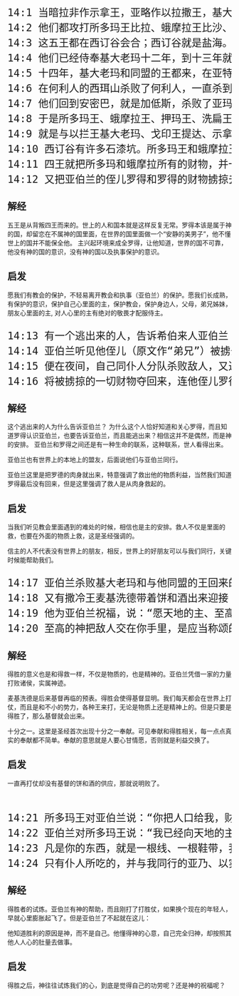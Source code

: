 <pre style="font-size: 23px;">
14:1 当暗拉非作示拿王，亚略作以拉撒王，基大老玛作以拦王，提达作戈印王的时候，
14:2 他们都攻打所多玛王比拉、蛾摩拉王比沙、押玛王示纳、洗扁王善以别和比拉王；比拉就是琐珥。
14:3 这五王都在西订谷会合；西订谷就是盐海。
14:4 他们已经侍奉基大老玛十二年，到十三年就背叛了。
14:5 十四年，基大老玛和同盟的王都来，在亚特律加宁杀败了利乏音人，在哈麦杀败了苏西人，在沙微基列亭杀败了以米人，
14:6 在何利人的西珥山杀败了何利人，一直杀到靠近旷野的伊勒巴兰。
14:7 他们回到安密巴，就是加低斯，杀败了亚玛力全地的人，以及住在哈洗逊他玛的亚摩利人。
14:8 于是所多玛王、蛾摩拉王、押玛王、洗扁王和比拉王（比拉就是琐珥）都出来，在西订谷摆阵，与他们交战，
14:9 就是与以拦王基大老玛、戈印王提达、示拿王暗拉非、以拉撒王亚略交战；乃是四王与五王交战。
14:10 西订谷有许多石漆坑。所多玛王和蛾摩拉王逃跑，有掉在坑里的，其余的人都往山上逃跑。
14:11 四王就把所多玛和蛾摩拉所有的财物，并一切的粮食都掳掠去了；
14:12 又把亚伯兰的侄儿罗得和罗得的财物掳掠去了。当时罗得正住在所多玛。
</pre>

## 解经

五王是从背叛四王而来的。世上的人和国本就是这样反复无常。罗得本该是属于神的国，却留恋在不属神的国里面，在世界的国里面做一个“安静的美男子”，他不懂世上的国并不能保全他。
主兴起环境来成全罗得，让他知道，世界的国不可靠，他没有神的国的意识，没有神的国以及执事保护的意识。

## 启发

愿我们有教会的保护，不轻易离开教会和执事（亚伯兰）的保护。愿我们长成熟，有保护的意识，保护自己心里面的主，保护教会，保护身边人，父母，弟兄姊妹，朋友心里面的主,
对人心里的主有绝对的敬畏才配服侍主。

<pre style="font-size: 23px;">
14:13 有一个逃出来的人，告诉希伯来人亚伯兰；亚伯兰正住在亚摩利人幔利的橡树那里。幔利和以实各并亚乃都是弟兄，曾与亚伯兰联盟。
14:14 亚伯兰听见他侄儿（原文作“弟兄”）被掳去，就率领他家里生养的精练壮丁三百一十八人，直追到但。
14:15 便在夜间，自己同仆人分队杀败敌人，又追到大马士革左边的何把。
14:16 将被掳掠的一切财物夺回来，连他侄儿罗得和他的财物，以及妇女、人民也都夺回来。
</pre>

## 解经
这个逃出来的人为什么告诉亚伯兰？ 为什么这个人恰好知道和关心罗得，而且知道罗得认识亚伯兰，也要告诉亚伯兰，而且能逃出来？相信这并不是偶然，而是神的安排。
亚伯兰和罗得之间还是有一种生命的联系，这种联系，世人看得出来。

亚伯兰也有世界上的本地上的盟友，后面说他们与亚伯兰同行。

亚伯兰这里是把罗德的肉身就出来，特意强调了救出他的物质利益，当然我们知道罗得最后没有回来，但是这里强调了救人是从肉身救起的。

## 启发

当我们听见教会里面遇到的难处的时候，相信也是主的安排。救人不仅是里面的救，也要在外面的物质上救，这是圣经强调的。

信主的人不代表没有世界上的朋友，相反，世界上的好朋友可以与我们同行，关键时候能帮助我们。

<pre style="font-size: 23px;">
14:17 亚伯兰杀败基大老玛和与他同盟的王回来的时候，所多玛王出来，在沙微谷迎接他；沙微谷就是王谷。
14:18 又有撒冷王麦基洗德带着饼和酒出来迎接；他是至高神的祭司。
14:19 他为亚伯兰祝福，说：“愿天地的主、至高的神赐福与亚伯兰！
14:20 至高的神把敌人交在你手里，是应当称颂的！”亚伯兰就把所得的拿出十分之一来，给麦基洗德。
</pre>

## 解经

得胜的意义也是和得救一样，不仅是物质的，也是精神的。亚伯兰凭借一家的力量打败诸侯，实属神迹。

麦基洗德是后来基督再临的预表。得胜会使得基督显明。我们每天都会在世界上打仗，而且是和不小的势力，各种王来打，无论是物质上还是精神上的。但是只要是得胜了，那么基督就会出来。

十分之一。这里是圣经首次出现十分之一奉献。可见奉献和得胜相关，每一点点真实的奉献都不简单。奉献的意思就是人要心甘情愿，否则就是利益交换了。

## 启发

一直再打仗却没有基督的饼和酒的供应，那就说明败了。

<pre style="font-size: 23px;"> 
14:21 所多玛王对亚伯兰说：“你把人口给我，财物你自己拿去吧！”
14:22 亚伯兰对所多玛王说：“我已经向天地的主、至高的神耶和华起誓：
14:23 凡是你的东西，就是一根线、一根鞋带，我都不拿，免得你说：‘我使亚伯兰富足！’
14:24 只有仆人所吃的，并与我同行的亚乃、以实各、幔利所应得的份，可以任凭他们拿去。”
</pre>

## 解经

得胜者的试炼。亚伯兰有神的帮助，而且刚打了打胜仗，如果换个现在的年轻人，早就心里膨胀起飞了。但是亚伯兰了不起就在这儿：

他知道胜利的原因是神，而不是自己。他懂得神的心意，自己完全归神，却按照其他人人心的肚量去做事。

## 启发

得胜之后，神往往试炼我们的心，到底是觉得自己的功劳呢？还是神的祝福呢？